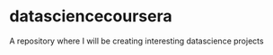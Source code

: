 datasciencecoursera
===================

A repository where I will be creating interesting datascience projects
